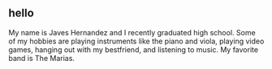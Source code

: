 ## hello 

My name is Javes Hernandez and I recently graduated high school. Some of my hobbies are playing instruments like the piano and viola, playing video games, hanging out with my bestfriend, and listening to music. My favorite band is The Marias. 